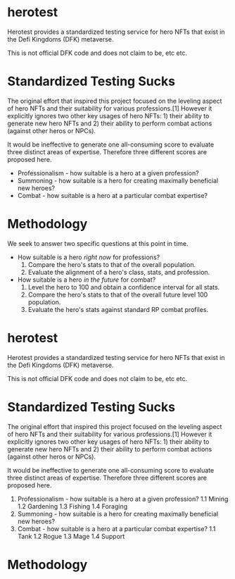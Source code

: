 # herotest
Herotest provides a standardized testing service for hero NFTs that exist in the Defi Kingdoms (DFK) metaverse.

This is not official DFK code and does not claim to be, etc etc.

# Standardized Testing Sucks
The original effort that inspired this project focused on the leveling aspect of hero NFTs and their suitability
for various professions.[1] However it explicitly ignores two other key usages of hero NFTs: 1) their ability to
generate new hero NFTs and 2) their ability to perform combat actions (against other heros or NPCs).

It would be ineffective to generate one all-consuming score to evaluate three distinct areas of expertise. Therefore
three different scores are proposed here.

* Professionalism - how suitable is a hero at a given profession?
* Summoning - how suitable is a hero for creating maximally beneficial new heroes?
* Combat - how suitable is a hero at a particular combat expertise?

# Methodology
We seek to answer two specific questions at this point in time.

* How suitable is a hero *right now* for professions?
  1. Compare the hero's stats to that of the overall population.
  2. Evaluate the alignment of a hero's class, stats, and profession.
* How suitable is a hero *in the future* for combat?
  1. Level the hero to 100 and obtain a confidence interval for all stats.
  2. Compare the hero's stats to that of the overall future level 100 population.
  3. Evaluate the hero's stats against standard RP combat profiles.

# herotest
Herotest provides a standardized testing service for hero NFTs that exist in the Defi Kingdoms (DFK) metaverse.

This is not official DFK code and does not claim to be, etc etc.

# Standardized Testing Sucks
The original effort that inspired this project focused on the leveling aspect of hero NFTs and their suitability
for various professions.[1] However it explicitly ignores two other key usages of hero NFTs: 1) their ability to
generate new hero NFTs and 2) their ability to perform combat actions (against other heros or NPCs).

It would be ineffective to generate one all-consuming score to evaluate three distinct areas of expertise. Therefore
three different scores are proposed here.

1. Professionalism - how suitable is a hero at a given profession?
1.1 Mining
1.2 Gardening
1.3 Fishing
1.4 Foraging
2. Summoning - how suitable is a hero for creating maximally beneficial new heroes?
3. Combat - how suitable is a hero at a particular combat expertise?
1.1 Tank
1.2 Rogue
1.3 Mage
1.4 Support

# Methodology
